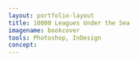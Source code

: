 ```yaml
---
layout: portfolio-layout
title: 10000 Leagues Under the Sea
imagename: bookcover
tools: Photoshop, InDesign
concept:
---
```

